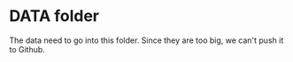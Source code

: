 # DATA folder

The data need to go into this folder. Since they are too big, we can't push it to Github. 
